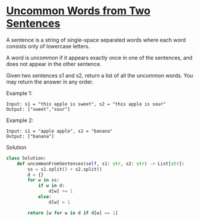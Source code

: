 # [Uncommon Words from Two Sentences](https://leetcode.com/problems/uncommon-words-from-two-sentences/)

A sentence is a string of single-space separated words where each word consists only of lowercase letters.

A word is uncommon if it appears exactly once in one of the sentences, and does not appear in the other sentence.

Given two sentences s1 and s2, return a list of all the uncommon words. You may return the answer in any order.

Example 1:
```
Input: s1 = "this apple is sweet", s2 = "this apple is sour"
Output: ["sweet","sour"]
```
Example 2:
```
Input: s1 = "apple apple", s2 = "banana"
Output: ["banana"]
```
Solution
```python
class Solution:
    def uncommonFromSentences(self, s1: str, s2: str) -> List[str]:
        ss = s1.split() + s2.split()
        d = {}
        for w in ss:
            if w in d:
                d[w] += 1
            else:
                d[w] = 1

        return [w for w in d if d[w] == 1]
```
